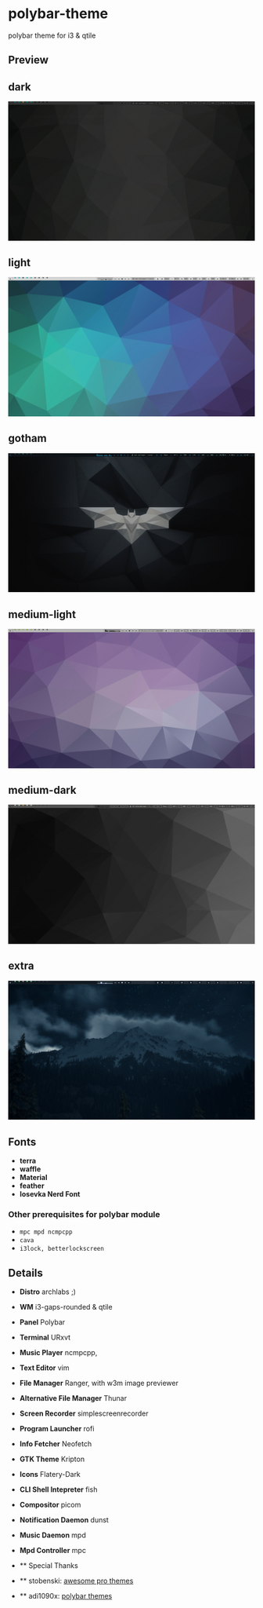 # polybar-theme
polybar theme for i3 &amp; qtile

## Preview

## dark
![dark](/preview/pro-dark.png)
<br />
## light
![light](/preview/pro-light.png)
<br />
## gotham
![gotham](/preview/pro-gotham.png)
<br />
## medium-light
![medium-light](/preview/pro-medium-light.png)
<br />
## medium-dark
![medium-dark](/preview/pro-medium-dark.png)
<br />
## extra
![extra](/preview/extra.png)


## Fonts
- **terra**
- **waffle**
- **Material**
- **feather**
- **Iosevka Nerd Font**

### Other prerequisites for polybar module
* `mpc mpd ncmpcpp`
* `cava`
* `i3lock, betterlockscreen`

## Details
- **Distro** archlabs ;)
- **WM** i3-gaps-rounded & qtile
- **Panel** Polybar
- **Terminal** URxvt
- **Music Player** ncmpcpp,
- **Text Editor** vim
- **File Manager** Ranger, with w3m image previewer
- **Alternative File Manager** Thunar
- **Screen Recorder** simplescreenrecorder
- **Program Launcher** rofi
- **Info Fetcher** Neofetch
- **GTK Theme** Kripton
- **Icons** Flatery-Dark
- **CLI Shell Intepreter** fish
- **Compositor** picom
- **Notification Daemon** dunst
- **Music Daemon** mpd
- **Mpd Controller** mpc


- ** Special Thanks
- ** stobenski: [awesome pro themes](https://github.com/stobenski/pro)
- ** adi1090x: [polybar themes](https://github.com/adi1090x/polybar-themes)

